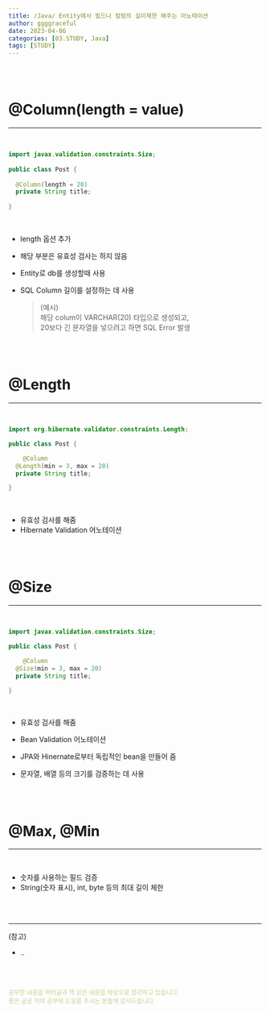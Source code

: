 ```yaml
---
title: /Java/ Entity에서 필드나 컬럼의 길이제한 해주는 어노테이션
author: ggggraceful
date: 2023-04-06
categories: [03.STUDY, Java]
tags: [STUDY]
---
```


<br/>
<br/>

# @Column(length = value)

---

<br/>

```java
import javax.validation.constraints.Size;
  
public class Post {
	
  @Column(length = 20)
  private String title;
  
}
```

<br/>

- length 옵션 추가
- 해당 부분은 유효성 검사는 하지 않음

- Entity로 db를 생성할때 사용
- SQL Column 길이를 설정하는 데 사용
  > (예시)  
  > 해당 colum이 VARCHAR(20) 타입으로 생성되고,  
  > 20보다 긴 문자열을 넣으려고 하면 SQL Error 발생  

<br/>
<br/>

# @Length

---

<br/>

```java
import org.hibernate.validator.constraints.Length;

public class Post {

	@Column
  @Length(min = 3, max = 20)
  private String title;

}
```

<br/>

- 유효성 검사를 해줌
- Hibernate Validation 어노테이션


<br/>
<br/>

# @Size

---

<br/>

```java
import javax.validation.constraints.Size;

public class Post {

	@Column
  @Size(min = 3, max = 20)
  private String title;

}
```

<br/>

- 유효성 검사를 해줌
- Bean Validation 어노테이션
- JPA와 Hinernate로부터 독립적인 bean을 만들어 줌

- 문자열, 배열 등의 크기를 검증하는 데 사용


<br/>
<br/>

# @Max, @Min

---

<br/>

- 숫자를 사용하는 필드 검증
- String(숫자 표시), int, byte 등의 최대 길이 체한








<br/>
<br/>

---

(참고)

- ..

<br/>
<br/>

<span style="font-size: 12px; color:  #cbce91"> 공부한 내용을 여러글과 책 읽은 내용을 바탕으로 정리하고 있습니다.</span>  
<span style="font-size: 12px; color:  #cbce91"> 좋은 글로 저의 공부에 도움을 주시는 분들께 감사드립니다. </span>

<!--

❤️면접예상질문 ❤️

-->

